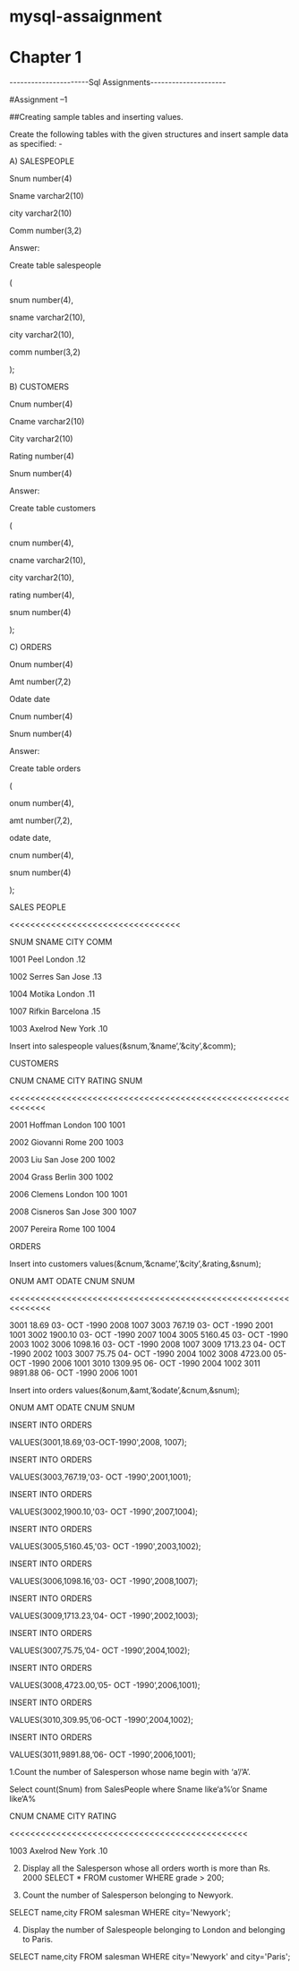 # mysql-assaignment

# Chapter 1

----------------------Sql Assignments--------------------- 


#Assignment –1 

##Creating sample tables and inserting values. 

 

Create the following tables with the given structures and insert sample data as specified: - 
 
A) SALESPEOPLE 

Snum number(4) 

Sname varchar2(10) 

city varchar2(10) 

Comm number(3,2) 

Answer: 

Create table salespeople 

( 

snum number(4), 

sname varchar2(10), 

city varchar2(10), 

comm number(3,2) 

); 

 

B) CUSTOMERS 

Cnum number(4) 

Cname varchar2(10) 

City varchar2(10) 

Rating number(4) 

Snum number(4) 

 

Answer: 

Create table customers 

( 

cnum number(4), 

cname varchar2(10), 

city varchar2(10), 

rating number(4), 

snum number(4) 

); 


C) ORDERS 

Onum number(4) 

Amt number(7,2) 

Odate date 

Cnum number(4) 

Snum number(4) 

Answer: 

Create table orders 

( 

onum number(4), 

amt number(7,2), 

odate date, 

cnum number(4), 

snum number(4) 

); 

 
SALES PEOPLE 

<<<<<<<<<<<<<<<<<<<<<<<<<<<<<<<<<

SNUM 	 	SNAME 	 	CITY 	 		COMM 

1001 	 	Peel 	 	London 	 		.12 

1002 	 	Serres 	 	San Jose 	 	.13 

1004		Motika 	 	London 	 		.11 

1007 	 	Rifkin 	 	Barcelona 	 	.15 

1003 	 	Axelrod 	New York 	 	.10 

 

Insert into salespeople values(&snum,’&name’,’&city’,&comm); 


CUSTOMERS 


CNUM 	 	CNAME 	 		CITY 	 		RATING 	 	SNUM 

<<<<<<<<<<<<<<<<<<<<<<<<<<<<<<<<<<<<<<<<<<<<<<<<<<<<<<<<<<<<<

2001		Hoffman 	 	London 	 		100 	 	1001 

2002		Giovanni 	 	Rome 	 		200 	 	1003 

2003 	 	Liu 	 		San Jose 	 	200 	 	1002 

2004 	 	Grass 	 		Berlin 	 		300 	 	1002 

2006 	 	Clemens 	 	London 	 		100 	 	1001 

2008 	 	Cisneros 	 	San Jose 	 	300 	 	1007 

2007 	 	Pereira 	 	Rome 	 		100 	 	1004 



ORDERS 

Insert into customers values(&cnum,’&cname’,’&city’,&rating,&snum); 

ONUM 	 	AMT 	 		ODATE		CNUM SNUM 

<<<<<<<<<<<<<<<<<<<<<<<<<<<<<<<<<<<<<<<<<<<<<<<<<<<<<<<<<<<<<<

3001 	 	18.69 	 		03- OCT -1990 	 	2008 1007 
3003 	 	767.19 	 		03- OCT -1990 	 	2001 1001 
3002 	 	1900.10 	 	03- OCT -1990 	 	2007 1004 
3005 	 	5160.45 	 	03- OCT -1990 	 	2003 1002 
3006 	 	1098.16 	 	03- OCT -1990 	 	2008 1007 
3009 	 	1713.23 	 	04- OCT -1990 	 	2002 1003 
3007 	 	75.75 	 		04- OCT -1990 	 	2004 1002 
3008 	 	4723.00 	 	05- OCT -1990 	 	2006 1001 
3010 	 	1309.95 	 	06- OCT -1990 	 	2004 1002 
3011 	 	9891.88 	 	06- OCT -1990 	 	2006 1001 


Insert into orders values(&onum,&amt,’&odate’,&cnum,&snum); 

ONUM AMT ODATE CNUM SNUM 

 

INSERT INTO ORDERS 

VALUES(3001,18.69,'03-OCT-1990',2008, 1007); 

 

INSERT INTO ORDERS 

VALUES(3003,767.19,'03- OCT -1990',2001,1001); 

 

INSERT INTO ORDERS 

VALUES(3002,1900.10,'03- OCT -1990',2007,1004); 

 

INSERT INTO ORDERS 

VALUES(3005,5160.45,'03- OCT -1990',2003,1002); 

 

INSERT INTO ORDERS 

VALUES(3006,1098.16,'03- OCT -1990',2008,1007); 

 

INSERT INTO ORDERS 

VALUES(3009,1713.23,’04- OCT -1990’,2002,1003); 

 

INSERT INTO ORDERS 

VALUES(3007,75.75,’04- OCT -1990’,2004,1002); 

 

INSERT INTO ORDERS 

VALUES(3008,4723.00,’05- OCT -1990’,2006,1001); 

 

INSERT INTO ORDERS 

VALUES(3010,309.95,’06-OCT -1990’,2004,1002); 

 

INSERT INTO ORDERS 

VALUES(3011,9891.88,’06- OCT -1990’,2006,1001); 


 1.Count the number of Salesperson whose name begin with ‘a’/’A’.
 
 
 Select count(Snum) from SalesPeople where Sname like‘a%’or Sname like‘A%
 
 
 CNUM 	 	CNAME 	 			CITY 	 			RATING 	 	

<<<<<<<<<<<<<<<<<<<<<<<<<<<<<<<<<<<<<<<<<<<<<<

1003 	  	Axelrod 	   New York 	 	 .10 



2. Display all the Salesperson whose all orders worth is more than Rs. 2000
SELECT *
FROM customer
WHERE grade > 200;



3. Count the number of Salesperson belonging to Newyork.

SELECT name,city
FROM salesman
WHERE city='Newyork';

4. Display the number of Salespeople belonging to London and belonging to Paris.

SELECT name,city
FROM salesman
WHERE city='Newyork' and city='Paris';
